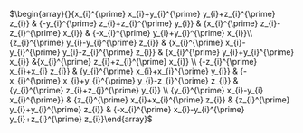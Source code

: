 

$\begin{array}{}{x_{i}^{\prime} x_{i}+y_{i}^{\prime} y_{i}+z_{i}^{\prime} z_{i}} & {-y_{i}^{\prime} z_{i}+z_{i}^{\prime} y_{i}} & {x_{i}^{\prime} z_{i}-z_{i}^{\prime} x_{i}} & {-x_{i}^{\prime} y_{i}+y_{i}^{\prime} x_{i}}\\ {z_{i}^{\prime} y_{i}-y_{i}^{\prime} z_{i}} & {x_{i}^{\prime} x_{i}-y_{i}^{\prime} y_{i}-z_{i}^{\prime} z_{i}} & {x_{i}^{\prime} y_{i}+y_{i}^{\prime} x_{i}} &{x_{i}^{\prime} z_{i}+z_{i}^{\prime} x_{i}} \\ {-z_{i}^{\prime} x_{i}+x_{i} z_{i}} & {y_{i}^{\prime} x_{i}+x_{i}^{\prime} y_{i}} & {-x_{i}^{\prime} x_{i}+y_{i}^{\prime} y_{i}-z_{i}^{\prime} z_{i}} & {y_{i}^{\prime} z_{i}+z_{j}^{\prime} y_{i}} \\ {y_{i}^{\prime} x_{i}-y_{i} x_{i}^{\prime}} & {z_{i}^{\prime} x_{i}+x_{i}^{\prime} z_{i}} & {z_{i}^{\prime} y_{i}+y_{i}^{\prime} z_{i}} & {-x_{i}^{\prime} x_{i}-y_{i}^{\prime} y_{i}+z_{i}^{\prime} z_{i}}\end{array}​$















